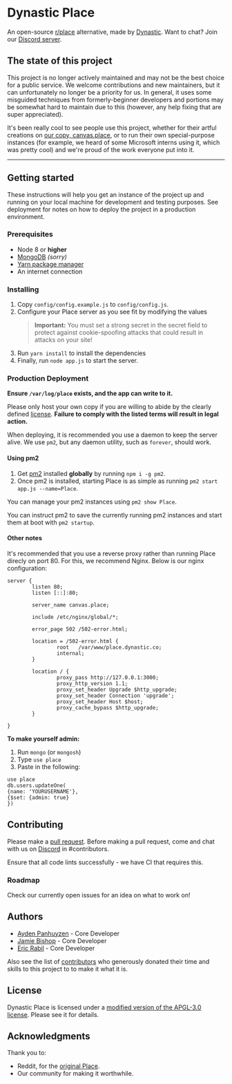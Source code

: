 # Dynastic Place

An open-source [r/place](https://reddit.com/r/place) alternative, made by [Dynastic](https://dynastic.co). Want to chat? Join our [Discord server](https://discord.gg/CgC8FTg).

## The state of this project
This project is no longer actively maintained and may not be the best choice for a public service. We welcome contributions and new maintainers, but it can unfortunately no longer be a priority for us. In general, it uses some misguided techniques from formerly-beginner developers and portions may be somewhat hard to maintain due to this (however, any help fixing that are super appreciated).

It's been really cool to see people use this project, whether for their artful creations on [our copy, canvas.place](https://canvas.place), or to run their own special-purpose instances (for example, we heard of some Microsoft interns using it, which was pretty cool) and we're proud of the work everyone put into it.

---

## Getting started

These instructions will help you get an instance of the project up and running on your local machine for development and testing purposes. See deployment for notes on how to deploy the project in a production environment.

### Prerequisites

* Node 8 or **higher**
* [MongoDB](https://www.mongodb.com) *(sorry)*
* [Yarn package manager](https://www.yarnpkg.com)
* An internet connection

### Installing

1. Copy `config/config.example.js` to `config/config.js`.
2. Configure your Place server as you see fit by modifying the values
   > **Important:** You must set a strong secret in the secret field to protect against cookie-spoofing attacks that could result in attacks on your site!
3. Run `yarn install` to install the dependencies
4. Finally, run `node app.js` to start the server.

### Production Deployment

**Ensure `/var/log/place` exists, and the app can write to it.**

Please only host your own copy if you are willing to abide by the clearly defined [license](https://github.com/dynastic/place/blob/master/LICENSE). **Failure to comply with the listed terms will result in legal action.**

When deploying, it is recommended you use a daemon to keep the server alive. We use `pm2`, but any daemon utility, such as `forever`, should work.

#### Using pm2

1. Get [pm2](http://pm2.keymetrics.io) installed **globally** by running `npm i -g pm2`.
2. Once pm2 is installed, starting Place is as simple as running `pm2 start app.js --name=Place`.

You can manage your pm2 instances using `pm2 show Place`.

You can instruct pm2 to save the currently running pm2 instances and start them at boot with `pm2 startup`.

#### Other notes

It's recommended that you use a reverse proxy rather than running Place direcly on port 80. For this, we recommend Nginx. Below is our nginx configuration:

```nginx
server {
        listen 80;
        listen [::]:80;

        server_name canvas.place;

        include /etc/nginx/global/*;

        error_page 502 /502-error.html;

        location = /502-error.html {
                root   /var/www/place.dynastic.co;
                internal;
        }

        location / {
                proxy_pass http://127.0.0.1:3000;
                proxy_http_version 1.1;
                proxy_set_header Upgrade $http_upgrade;
                proxy_set_header Connection 'upgrade';
                proxy_set_header Host $host;
                proxy_cache_bypass $http_upgrade;
        }

}
```

__To make yourself admin:__

1. Run `mongo` (or `mongosh`)
2. Type `use place`
3. Paste in the following:
```
use place
db.users.updateOne(
{name: 'YOURUSERNAME'},
{$set: {admin: true}
})
```

## Contributing 

Please make a [pull request](/https://github.com/dynastic/place/pulls). Before making a pull request, come and chat with us on [Discord](https://discord.gg/CgC8FTg) in #contributors.

Ensure that all code lints successfully - we have CI that requires this.

### Roadmap

Check our currently open issues for an idea on what to work on!

## Authors

* [Ayden Panhuyzen](https://ayden.dev) - Core Developer
* [Jamie Bishop](https://twitter.com/jamiebishop123) - Core Developer
* [Eric Rabil](https://twitter.com/ericrabil) - Core Developer

Also see the list of [contributors](https://www.github.com/dynastic/place/contributors) who generously donated their time and skills to this project to to make it what it is.

## License

Dynastic Place is licensed under a [modified version of the APGL-3.0 license](https://github.com/dynastic/place/blob/master/LICENSE). Please see it for details.

## Acknowledgments

Thank you to:
* Reddit, for the [original Place](https://reddit.com/r/place).
* Our community for making it worthwhile.
